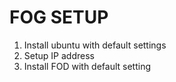 # FOG SETUP
1. Install ubuntu with default settings
2. Setup IP address
3. Install FOD with default setting
